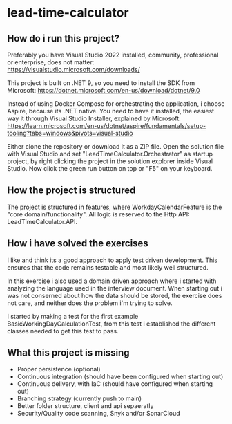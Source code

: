 # lead-time-calculator

## How do i run this project?

Preferably you have Visual Studio 2022 installed, community, professional or enterprise, does not matter:
https://visualstudio.microsoft.com/downloads/

This project is built on .NET 9, so you need to install the SDK from Microsoft:
https://dotnet.microsoft.com/en-us/download/dotnet/9.0

Instead of using Docker Compose for orchestrating the application, i choose Aspire, because its .NET native.
You need to have it installed, the easiest way it through Visual Studio Installer, explained by Microsoft:
https://learn.microsoft.com/en-us/dotnet/aspire/fundamentals/setup-tooling?tabs=windows&pivots=visual-studio

Either clone the repository or download it as a ZIP file. Open the solution file with Visual Studio and set
"LeadTimeCalculator.Orchestrator" as startup project, by right clicking the project in the solution explorer inside Visual Studio. Now click the green run button on top or "F5" on your keyboard.

## How the project is structured

The project is structured in features, where WorkdayCalendarFeature is the "core domain/functionality".
All logic is reserved to the Http API: LeadTimeCalculator.API.

## How i have solved the exercises

I like and think its a good approach to apply test driven development. This ensures that the code remains testable and most likely well structured.

In this exercise i also used a domain driven approach where i started with analyzing the language used in the interview document. When starting out i was not conserned about how the data should be stored, the exercise does not care, and neither does the problem i'm trying to solve.

I started by making a test for the first example BasicWorkingDayCalculationTest, from this test i established the different classes needed to get this test to pass.

## What this project is missing

- Proper persistence (optional)
- Continuous integration (should have been configured when starting out)
- Continuous delivery, with IaC (should have configured when starting out)
- Branching strategy (currently push to main)
- Better folder structure, client and api sepaeratly
- Security/Quality code scanning, Snyk and/or SonarCloud
